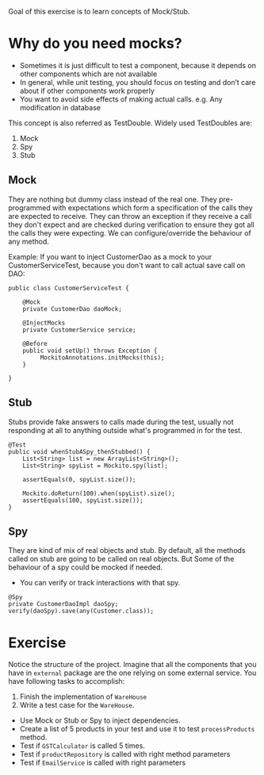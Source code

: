 
Goal of this exercise is to learn concepts of Mock/Stub.

# Why do you need mocks?

-	Sometimes it is just difficult to test a component, because it depends on other components which are not available
-	In general, while unit testing, you should focus on testing and don’t care about if other components work properly
-	You want to avoid side effects of making actual calls. e.g. Any modification in database

This concept is also referred as TestDouble.
Widely used TestDoubles are:

1.	Mock
2.	Spy
3.	Stub

## Mock
They are nothing but dummy class instead of the real one. They pre-programmed with expectations which form a specification of the calls they are expected to receive. 
They can throw an exception if they receive a call they don't expect and are checked during verification to ensure they got all the calls they were expecting. 
We can configure/override the behaviour of any method.

Example: If you want to inject CustomerDao as a mock to your CustomerServiceTest, because you don't want to call actual save call on DAO:

```
public class CustomerServiceTest {

    @Mock
    private CustomerDao daoMock;

    @InjectMocks
    private CustomerService service;

    @Before
    public void setUp() throws Exception {
         MockitoAnnotations.initMocks(this);
    }

}
```

## Stub

Stubs provide fake answers to calls made during the test, usually not responding at all to anything outside what's programmed in for the test.

```
@Test
public void whenStubASpy_thenStubbed() {
    List<String> list = new ArrayList<String>();
    List<String> spyList = Mockito.spy(list);

    assertEquals(0, spyList.size());

    Mockito.doReturn(100).when(spyList).size();
    assertEquals(100, spyList.size());
}
```

## Spy

They are kind of mix of real objects and stub. By default, all the methods called on stub are going to be called on real objects. But Some of the behaviour of a spy could be mocked if needed.
- You can verify or track interactions with that spy.

```
@Spy
private CustomerDaoImpl daoSpy;
verify(daoSpy).save(any(Customer.class));
```



# Exercise 
Notice the structure of the project. Imagine that all the components that you have in `external` package are the one relying on some external service.
You have following tasks to accomplish:
1. Finish the implementation of `WareHouse`
2. Write a test case for the `WareHouse`. 
- Use Mock or Stub or Spy to inject dependencies.
- Create a list of 5 products in your test and use it to test `processProducts` method.
- Test if `GSTCalculator` is called 5 times.
- Test if `productRepository` is called with right method parameters
- Test if `EmailService` is called with right parameters

